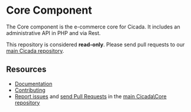 Core Component
==============

The Core component is the e-commerce core for Cicada. It includes an administrative API in PHP and via Rest.

This repository is considered **read-only**. Please send pull requests
to our [main Cicada repository](https://github.com/cicada/cicada).

Resources
---------

  * [Documentation](https://developer.cicada.com)
  * [Contributing](https://developer.cicada.com/docs/resources/guidelines/code/contribution.html)
  * [Report issues](https://github.com/cicada/cicada/issues) and
    [send Pull Requests](https://github.com/cicada/cicada/pulls)
    in the [main Cicada\Core repository](https://github.com/cicada/cicada)
